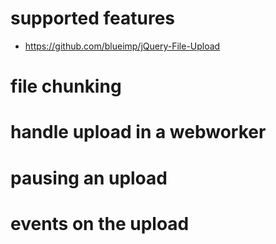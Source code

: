 
# supported features

* https://github.com/blueimp/jQuery-File-Upload

# file chunking

# handle upload in a webworker

# pausing an upload

# events on the upload
